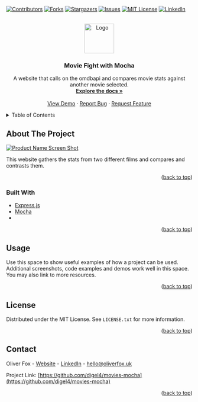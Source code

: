 <div id="top"></div>

[![Contributors][contributors-shield]][contributors-url]
[![Forks][forks-shield]][forks-url]
[![Stargazers][stars-shield]][stars-url]
[![Issues][issues-shield]][issues-url]
[![MIT License][license-shield]][license-url]
[![LinkedIn][linkedin-shield]][linkedin-url]



<!-- PROJECT LOGO -->
<br />
<div align="center">
  <a href="https://github.com/digel4/movies-mocha">
    <img src="https://user-images.githubusercontent.com/58178649/168483193-86345261-3e8a-4c07-8feb-9429f98b3279.png" alt="Logo" width="80" height="80">
  </a>

<h3 align="center">Movie Fight with Mocha</h3>

  <p align="center">
   A website that calls on the omdbapi and compares movie stats against another movie selected.
    <br />
    <a href="https://github.com/digel4/movies-mocha"><strong>Explore the docs »</strong></a>
    <br />
    <br />
    <a href="https://movies-mocha.herokuapp.com/">View Demo</a>
    ·
    <a href="https://github.com/digel4/movies-mocha/issues">Report Bug</a>
    ·
    <a href="https://github.com/digel4/movies-mocha/issues">Request Feature</a>
  </p>
</div>



<!-- TABLE OF CONTENTS -->
<details>
  <summary>Table of Contents</summary>
  <ol>
    <li>
      <a href="#about-the-project">About The Project</a>
      <ul>
        <li><a href="#built-with">Built With</a></li>
      </ul>
    </li>
    <li><a href="#usage">Usage</a></li>
    <li><a href="#license">License</a></li>
    <li><a href="#contact">Contact</a></li>
  </ol>
</details>



<!-- ABOUT THE PROJECT -->
## About The Project

[![Product Name Screen Shot][product-screenshot]](https://example.com)

This website gathers the stats from two different films and compares and contrasts them.
<p align="right">(<a href="#top">back to top</a>)</p>



### Built With

* [Express.js](https://expressjs.com/)
* [Mocha](https://mochajs.org/)
* 
<p align="right">(<a href="#top">back to top</a>)</p>


<!-- USAGE EXAMPLES -->
## Usage

Use this space to show useful examples of how a project can be used. Additional screenshots, code examples and demos work well in this space. You may also link to more resources.


<p align="right">(<a href="#top">back to top</a>)</p>



<!-- LICENSE -->
## License

Distributed under the MIT License. See `LICENSE.txt` for more information.

<p align="right">(<a href="#top">back to top</a>)</p>



<!-- CONTACT -->
## Contact

Oliver Fox - [Website](https://oliverfox.uk/) - [LinkedIn](https://www.linkedin.com/in/oliver-fox-uk/) - hello@oliverfox.uk

Project Link: [https://github.com/digel4/movies-mocha](https://github.com/digel4/movies-mocha)

<p align="right">(<a href="#top">back to top</a>)</p>



<!-- MARKDOWN LINKS & IMAGES -->
<!-- https://www.markdownguide.org/basic-syntax/#reference-style-links -->
[contributors-shield]: https://img.shields.io/github/contributors/digel4/movies-mocha.svg?style=for-the-badge
[contributors-url]: https://github.com/digel4/movies-mocha/graphs/contributors
[forks-shield]: https://img.shields.io/github/forks/digel4/movies-mocha.svg?style=for-the-badge
[forks-url]: https://github.com/digel4/movies-mocha/network/members
[stars-shield]: https://img.shields.io/github/stars/digel4/movies-mocha.svg?style=for-the-badge
[stars-url]: https://github.com/digel4/movies-mocha/stargazers
[issues-shield]: https://img.shields.io/github/issues/digel4/movies-mocha.svg?style=for-the-badge
[issues-url]: https://github.com/digel4/movies-mocha/issues
[license-shield]: https://img.shields.io/github/license/digel4/movies-mocha.svg?style=for-the-badge
[license-url]: https://github.com/digel4/movies-mocha/blob/master/LICENSE.txt
[linkedin-shield]: https://img.shields.io/badge/-LinkedIn-black.svg?style=for-the-badge&logo=linkedin&colorB=555
[linkedin-url]: https://www.linkedin.com/in/oliver-fox-uk/
[product-screenshot]: https://user-images.githubusercontent.com/58178649/168480050-b34a1f13-dca4-4b06-b91b-295a773ef096.png


